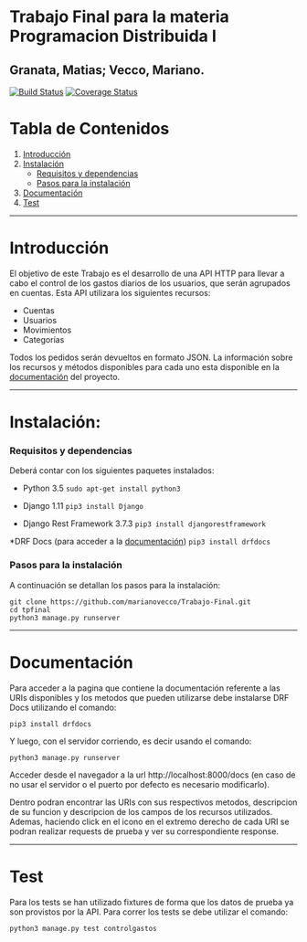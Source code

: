# Trabajo Final para la materia Programacion Distribuida I
## Granata, Matias; Vecco, Mariano.
[![Build Status](https://travis-ci.org/marianovecco/Trabajo-Final.svg?branch=master)](https://travis-ci.org/marianovecco/Trabajo-Final)
[![Coverage Status](https://coveralls.io/repos/github/marianovecco/Trabajo-Final/badge.svg?branch=master)](https://coveralls.io/github/marianovecco/Trabajo-Final?branch=master)

# Tabla de Contenidos

1. [Introducción](#introducción)
2. [Instalación](#instalación)
	  * [Requisitos y dependencias](#requisitos-y-dependencias)
    * [Pasos para la instalación](#pasos-para-la-instalación)
3. [Documentación](#documentación)
4. [Test](#test)

---

# Introducción

El objetivo de este Trabajo es el desarrollo de una API HTTP para llevar a cabo el control de los gastos diarios de los usuarios, que serán agrupados en cuentas.
Esta API utilizara los siguientes recursos:

* Cuentas
* Usuarios
* Movimientos
* Categorías

Todos los pedidos serán devueltos en formato JSON. La información sobre los recursos y métodos disponibles para cada uno esta disponible en la [documentación](#documentación) del proyecto.

---

# Instalación:
### Requisitos y dependencias
Deberá contar con los siguientes paquetes instalados:
* Python 3.5  `sudo apt-get install python3`
    
* Django 1.11  `pip3 install Django`
    
* Django Rest Framework 3.7.3  `pip3 install djangorestframework`

*DRF Docs (para acceder a la [documentación](#documentación)) `pip3 install drfdocs`
    
### Pasos para la instalación
A continuación se detallan los pasos para la instalación:
```
git clone https://github.com/marianovecco/Trabajo-Final.git
cd tpfinal
python3 manage.py runserver
```
---

# Documentación
Para acceder a la pagina que contiene la documentación referente a las URIs disponibles y los metodos que pueden utilizarse debe instalarse DRF Docs utilizando el comando:

    pip3 install drfdocs

Y luego, con el servidor corriendo, es decir usando el comando:

    python3 manage.py runserver

Acceder desde el navegador a la url http://localhost:8000/docs (en caso de no usar el servidor o el puerto por defecto es necesario modificarlo).

Dentro podran encontrar las URIs con sus respectivos metodos, descripcion de su funcion y descripcion de los campos de los recursos utilizados. Ademas, haciendo click en el icono en el extremo derecho de cada URI se podran realizar requests de prueba y ver su correspondiente response.

---

# Test
Para los tests se han utilizado fixtures de forma que los datos de prueba ya son provistos por la API. Para correr los tests se debe utilizar el comando:
```
python3 manage.py test controlgastos
```
